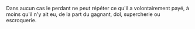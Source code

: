   
 Dans aucun cas le perdant ne peut répéter ce qu'il a volontairement payé, à moins qu'il n'y ait eu, de la part du gagnant, dol, supercherie ou escroquerie.  

  
